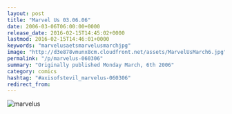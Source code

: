 ```yaml
---
layout: post
title: "Marvel Us 03.06.06"
date: 2006-03-06T06:00:00+0000
release_date: 2016-02-15T14:45:02+0000
lastmod: 2016-02-15T14:46:01+0000
keywords: "marvelusaetsmarvelusmarchjpg"
image: "http://d3e878vmunx8cm.cloudfront.net/assets/MarvelUsMarch6.jpg"
permalink: "/p/marvelus-060306"
summary: "Originally published Monday March, 6th 2006"
category: comics
hashtag: "#axisofstevil_marvelus-060306"
redirect_from:
---
```


![marvelus](http://d3e878vmunx8cm.cloudfront.net/assets/MarvelUsMarch6.jpg)
